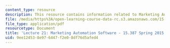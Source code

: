 ```yaml
---
content_type: resource
description: This resource contains information related to Marketing Automation Software.
file: /media/https%3A/open-learning-course-data-rc.s3.amazonaws.com/15-387-entrepreneurial-sales-spring-2015/9ee124538e976447f2e08df76d5afed4_MIT15_387S15_Lecture21.pdf
file_type: application/pdf
resourcetype: Document
title: 'Lecture 21: Marketing Automation Software - 15.387 Spring 2015'
uid: 9ee12453-8e97-6447-f2e0-8df76d5afed4
---
```

